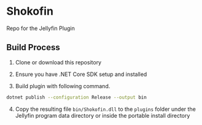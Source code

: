 # Shokofin

Repo for the Jellyfin Plugin

## Build Process

1. Clone or download this repository

2. Ensure you have .NET Core SDK setup and installed

3. Build plugin with following command.

```sh
dotnet publish --configuration Release --output bin
```
4. Copy the resulting file `bin/Shokofin.dll` to the `plugins` folder under the Jellyfin program data directory or inside the portable install directory

